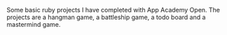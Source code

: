 Some basic ruby projects I have completed with App Academy Open. 
The projects are a hangman game, a battleship game, a todo board and a mastermind game.
